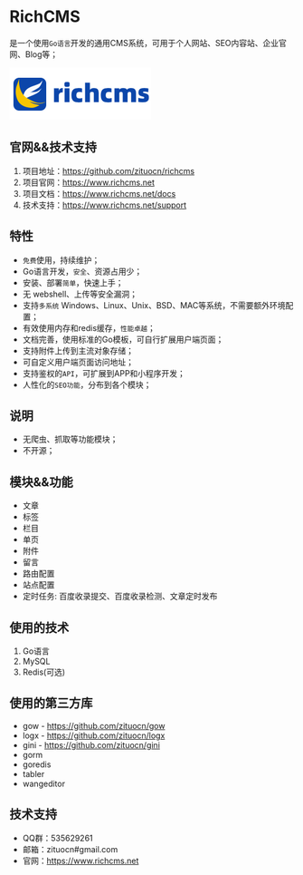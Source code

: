 # RichCMS

是一个使用`Go语言`开发的通用CMS系统，可用于个人网站、SEO内容站、企业官网、Blog等；

![logo](https://raw.githubusercontent.com/zituocn/richcms/main/photo/logo.png "richcms")

## 官网&&技术支持

1. 项目地址：https://github.com/zituocn/richcms
2. 项目官网：https://www.richcms.net
3. 项目文档：https://www.richcms.net/docs
4. 技术支持：https://www.richcms.net/support



## 特性

* `免费`使用，持续维护；
* Go语言开发，`安全`、资源占用少；
* 安装、部署`简单`，快速上手；
* 无 webshell、上传等安全漏洞；
* 支持`多系统` Windows、Linux、Unix、BSD、MAC等系统，不需要额外环境配置；
* 有效使用内存和redis缓存，`性能卓越`；
* 文档完善，使用标准的Go模板，可自行扩展用户端页面；
* 支持附件上传到主流对象存储；
* 可自定义用户端页面访问地址；
* 支持鉴权的`API`，可扩展到APP和小程序开发；
* 人性化的`SEO功能`，分布到各个模块；


## 说明
* 无爬虫、抓取等功能模块；
* 不开源；


## 模块&&功能
* 文章
* 标签
* 栏目
* 单页
* 附件
* 留言
* 路由配置
* 站点配置
* 定时任务: 百度收录提交、百度收录检测、文章定时发布


## 使用的技术

1. Go语言
2. MySQL
3. Redis(可选)


## 使用的第三方库

* gow - https://github.com/zituocn/gow
* logx - https://github.com/zituocn/logx
* gini  - https://github.com/zituocn/gini
* gorm 
* goredis
* tabler
* wangeditor

## 技术支持

* QQ群：535629261
* 邮箱：zituocn#gmail.com
* 官网：https://www.richcms.net 

